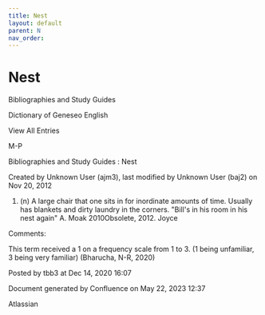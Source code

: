 ```yaml
---
title: Nest
layout: default
parent: N
nav_order:
---
```


# Nest

Bibliographies and Study Guides

Dictionary of Geneseo English

View All Entries

M-P

Bibliographies and Study Guides : Nest

Created by  Unknown User (ajm3), last modified by  Unknown User (baj2) on Nov 20, 2012

1. (n) A large chair that one sits in for inordinate amounts of time. Usually has blankets and dirty laundry in the corners. &quot;Bill's in his room in his nest again&quot; A. Moak 2010Obsolete, 2012. Joyce

Comments:

This term received a 1 on a frequency scale from 1 to 3. (1 being unfamiliar, 3 being very familiar) (Bharucha, N-R, 2020) 

Posted by tbb3 at Dec 14, 2020 16:07

Document generated by Confluence on May 22, 2023 12:37

Atlassian
